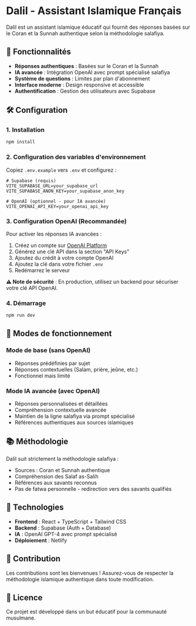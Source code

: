 # Dalil - Assistant Islamique Français

Dalil est un assistant islamique éducatif qui fournit des réponses basées sur le Coran et la Sunnah authentique selon la méthodologie salafiya.

## 🚀 Fonctionnalités

- **Réponses authentiques** : Basées sur le Coran et la Sunnah
- **IA avancée** : Intégration OpenAI avec prompt spécialisé salafiya
- **Système de questions** : Limites par plan d'abonnement
- **Interface moderne** : Design responsive et accessible
- **Authentification** : Gestion des utilisateurs avec Supabase

## 🛠️ Configuration

### 1. Installation
```bash
npm install
```

### 2. Configuration des variables d'environnement
Copiez `.env.example` vers `.env` et configurez :

```env
# Supabase (requis)
VITE_SUPABASE_URL=your_supabase_url
VITE_SUPABASE_ANON_KEY=your_supabase_anon_key

# OpenAI (optionnel - pour IA avancée)
VITE_OPENAI_API_KEY=your_openai_api_key
```

### 3. Configuration OpenAI (Recommandée)

Pour activer les réponses IA avancées :

1. Créez un compte sur [OpenAI Platform](https://platform.openai.com/)
2. Générez une clé API dans la section "API Keys"
3. Ajoutez du crédit à votre compte OpenAI
4. Ajoutez la clé dans votre fichier `.env`
5. Redémarrez le serveur

**⚠️ Note de sécurité** : En production, utilisez un backend pour sécuriser votre clé API OpenAI.

### 4. Démarrage
```bash
npm run dev
```

## 🎯 Modes de fonctionnement

### Mode de base (sans OpenAI)
- Réponses prédéfinies par sujet
- Réponses contextuelles (Salam, prière, jeûne, etc.)
- Fonctionnel mais limité

### Mode IA avancée (avec OpenAI)
- Réponses personnalisées et détaillées
- Compréhension contextuelle avancée
- Maintien de la ligne salafiya via prompt spécialisé
- Références authentiques aux sources islamiques

## 📚 Méthodologie

Dalil suit strictement la méthodologie salafiya :
- Sources : Coran et Sunnah authentique
- Compréhension des Salaf as-Salih
- Références aux savants reconnus
- Pas de fatwa personnelle - redirection vers des savants qualifiés

## 🔧 Technologies

- **Frontend** : React + TypeScript + Tailwind CSS
- **Backend** : Supabase (Auth + Database)
- **IA** : OpenAI GPT-4 avec prompt spécialisé
- **Déploiement** : Netlify

## 📝 Contribution

Les contributions sont les bienvenues ! Assurez-vous de respecter la méthodologie islamique authentique dans toute modification.

## 📄 Licence

Ce projet est développé dans un but éducatif pour la communauté musulmane.